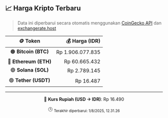 

<!-- HARGA_KRIPTO -->
## 📈 Harga Kripto Terbaru

> Data ini diperbarui secara otomatis menggunakan [CoinGecko API](https://www.coingecko.com/) dan [exchangerate.host](https://exchangerate.host/)

<div align="center">

| 🪙 Token | 💰 Harga (IDR) |
|:------:|---------------:|
| 🟠 **Bitcoin (BTC)**   | Rp 1.906.077.835 |
| 🔵 **Ethereum (ETH)**  | Rp 60.665.432 |
| 🟣 **Solana (SOL)**    | Rp 2.789.145 |
| 🟢 **Tether (USDT)**   | Rp 16.487 |

---

💱 **Kurs Rupiah (USD → IDR)**: Rp 16.490

🕒 <sub>Terakhir diperbarui: 1/8/2025, 12.31.26</sub>

</div>
<!-- /HARGA_KRIPTO -->